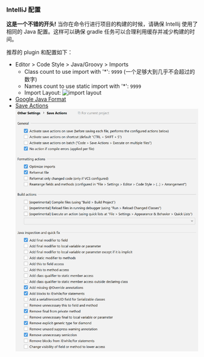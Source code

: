 ### IntelliJ 配置

**这是一个不错的开头!** 当你在命令行进行项目的构建的时候，请确保 Intellij 使用了相同的 Java 配置。这样可以确保 gradle 任务可以合理利用缓存并减少构建的时间。

推荐的 plugin 和配置如下：

- Editor > Code Style > Java/Groovy > Imports
  - Class count to use import with '\*': `9999` (一个足够大到几乎不会超过的数字)
  - Names count to use static import with '\*': `9999`
  - Import Layout:
    ![import layout](https://user-images.githubusercontent.com/734411/43430811-28442636-94ae-11e8-86f1-f270ddcba023.png)
- [Google Java Format](https://plugins.jetbrains.com/plugin/8527-google-java-format)
- [Save Actions](https://plugins.jetbrains.com/plugin/7642-save-actions)
  ![Recommended Settings](save-actions.png)


